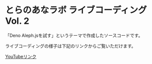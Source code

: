 # とらのあなラボ ライブコーディング Vol. 2

「Deno Aleph.jsを試す」というテーマで作成したソースコードです。

ライブコーディングの様子は下記のリンクからご覧いただけます。

[YouTubeリンク](https://youtu.be/p1WtzNR76Dg)
